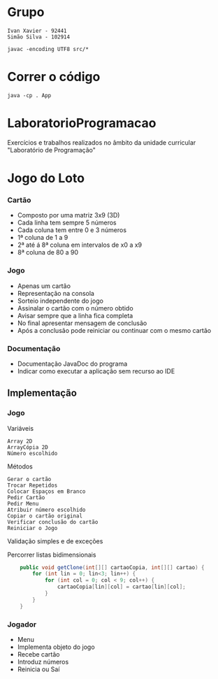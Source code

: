 # Grupo
```
Ivan Xavier - 92441
Simão Silva - 102914
```
```
javac -encoding UTF8 src/*
```
# Correr o código
```
java -cp . App
```

# LaboratorioProgramacao
Exercícios e trabalhos realizados no âmbito da unidade curricular "Laboratório de Programação"

# Jogo do Loto

### Cartão
* Composto por uma matriz 3x9 (3D)
* Cada linha tem sempre 5 números
* Cada coluna tem entre 0 e 3 números
* 1ª coluna de 1 a 9
* 2ª até á 8ª coluna em intervalos de x0 a x9
* 8ª coluna de 80 a 90

### Jogo
* Apenas um cartão
* Representação na consola
* Sorteio independente do jogo
* Assinalar o cartão com o número obtido
* Avisar sempre que a linha fica completa
* No final apresentar mensagem de conclusão
* Após a conclusão pode reiniciar ou continuar com o mesmo cartão

### Documentação
* Documentação JavaDoc do programa
* Indicar como executar a aplicação sem recurso ao IDE

## Implementação

### Jogo

Variáveis

    Array 2D
    ArrayCópia 2D
    Número escolhido

Métodos

    Gerar o cartão
    Trocar Repetidos
    Colocar Espaços em Branco
    Pedir Cartão
    Pedir Menu
    Atribuir número escolhido
    Copiar o cartão original
    Verificar conclusão do cartão
    Reiniciar o Jogo
    
Validação simples e de exceções

Percorrer listas bidimensionais 

```java
    public void getClone(int[][] cartaoCopia, int[][] cartao) {
        for (int lin = 0; lin<3; lin++) {
            for (int col = 0; col < 9; col++) {
                cartaoCopia[lin][col] = cartao[lin][col];
            }
        }
    }
```

### Jogador
* Menu
* Implementa objeto do jogo
* Recebe cartão
* Introduz números
* Reinicia ou Saí


